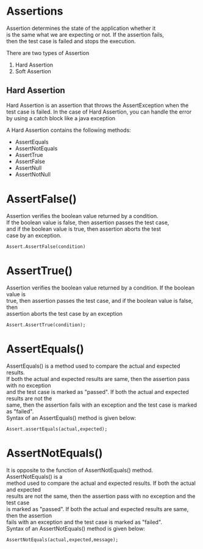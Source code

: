 # Assertions
Assertion determines the state of the application whether it   
is the same what we are expecting or not. If the assertion fails,   
then the test case is failed and stops the execution.

There are two types of Assertion
1. Hard Assertion
2. Soft Assertion

## Hard Assertion
Hard Assertion is an assertion that throws the AssertException when the test case is failed.
In the case of Hard Assertion, you can handle the error by using a catch block like a java exception

A Hard Assertion contains the following methods:

* AssertEquals
* AssertNotEquals
* AssertTrue
* AssertFalse
* AssertNull
* AssertNotNull

# AssertFalse()
Assertion verifies the boolean value returned by a condition.  
If the boolean value is false, then assertion passes the test case,  
and if the boolean value is true, then assertion aborts the test   
case by an exception.
```
Assert.AssertFalse(condition)
```

# AssertTrue()
Assertion verifies the boolean value returned by a condition. If the boolean value is   
true, then assertion passes the test case, and if the boolean value is false, then   
assertion aborts the test case by an exception

```
Assert.AssertTrue(condition);  
```

# AssertEquals()
AssertEquals() is a method used to compare the actual and expected results.   
If both the actual and expected results are same, then the assertion pass with no exception   
and the test case is marked as "passed". If both the actual and expected results are not the   
same, then the assertion fails with an exception and the test case is marked as "failed".    
Syntax of an AssertEquals() method is given below:

```
Assert.assertEquals(actual,expected);  
```

# AssertNotEquals()
It is opposite to the function of AssertNotEquals() method. AssertNotEquals() is a   
method used to compare the actual and expected results. If both the actual and expected   
results are not the same, then the assertion pass with no exception and the test case   
is marked as "passed". If both the actual and expected results are same, then the assertion     
fails with an exception and the test case is marked as "failed".   
Syntax of an AssertNotEquals() method is given below:

```
AssertNotEquals(actual,expected,message);  
```